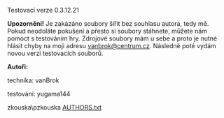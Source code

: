 Testovací verze 0.3.12.21

**Upozornění!** Je zakázáno soubory šířit bez souhlasu autora, tedy mě. Pokud neodoláte pokušení a přesto si soubory stáhnete, můžete nám pomoct s testováním hry. Zdrojové soubory mám u sebe a proto je nutné hlásit chyby na moji adresu vanbrok@centrum.cz. Následně poté vydám novou verzi testovacích souborů.


**Autoři:**

technika:
vanBrok

testování:
yugama144

zkouska\pzkouska
[AUTHORS.txt](https://github.com/vanBrok/U7cz/files/13784902/AUTHORS.txt)
